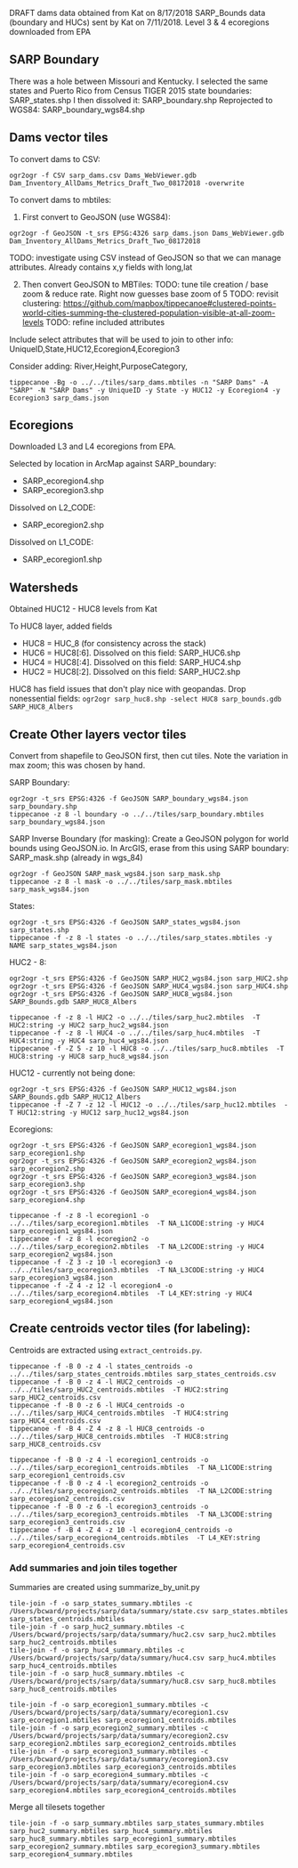 DRAFT dams data obtained from Kat on 8/17/2018
SARP_Bounds data (boundary and HUCs) sent by Kat on 7/11/2018.
Level 3 & 4 ecoregions downloaded from EPA

## SARP Boundary

There was a hole between Missouri and Kentucky. I selected the same states and Puerto Rico from Census TIGER 2015 state boundaries: SARP_states.shp
I then dissolved it: SARP_boundary.shp
Reprojected to WGS84: SARP_boundary_wgs84.shp

## Dams vector tiles

To convert dams to CSV:

```
ogr2ogr -f CSV sarp_dams.csv Dams_WebViewer.gdb Dam_Inventory_AllDams_Metrics_Draft_Two_08172018 -overwrite
```

To convert dams to mbtiles:

1. First convert to GeoJSON (use WGS84):

```
ogr2ogr -f GeoJSON -t_srs EPSG:4326 sarp_dams.json Dams_WebViewer.gdb Dam_Inventory_AllDams_Metrics_Draft_Two_08172018
```

TODO: investigate using CSV instead of GeoJSON so that we can manage attributes. Already contains x,y fields with long,lat

2. Then convert GeoJSON to MBTiles:
   TODO: tune tile creation / base zoom & reduce rate. Right now guesses base zoom of 5
   TODO: revisit clustering: https://github.com/mapbox/tippecanoe#clustered-points-world-cities-summing-the-clustered-population-visible-at-all-zoom-levels
   TODO: refine included attributes

Include select attributes that will be used to join to other info:
UniqueID,State,HUC12,Ecoregion4,Ecoregion3

Consider adding:
River,Height,PurposeCategory,<other domain fields>

```
tippecanoe -Bg -o ../../tiles/sarp_dams.mbtiles -n "SARP Dams" -A "SARP" -N "SARP Dams" -y UniqueID -y State -y HUC12 -y Ecoregion4 -y Ecoregion3 sarp_dams.json
```

## Ecoregions

Downloaded L3 and L4 ecoregions from EPA.

Selected by location in ArcMap against SARP_boundary:

-   SARP_ecoregion4.shp
-   SARP_ecoregion3.shp

Dissolved on L2_CODE:

-   SARP_ecoregion2.shp

Dissolved on L1_CODE:

-   SARP_ecoregion1.shp

## Watersheds

Obtained HUC12 - HUC8 levels from Kat

To HUC8 layer, added fields

-   HUC8 = HUC_8 (for consistency across the stack)
-   HUC6 = HUC8[:6]. Dissolved on this field: SARP_HUC6.shp
-   HUC4 = HUC8[:4]. Dissolved on this field: SARP_HUC4.shp
-   HUC2 = HUC8[:2]. Dissolved on this field: SARP_HUC2.shp

HUC8 has field issues that don't play nice with geopandas.  Drop nonessential fields:
`ogr2ogr sarp_huc8.shp -select HUC8 sarp_bounds.gdb SARP_HUC8_Albers`

## Create Other layers vector tiles

Convert from shapefile to GeoJSON first, then cut tiles. Note the variation in max zoom; this was chosen by hand.

SARP Boundary:

```
ogr2ogr -t_srs EPSG:4326 -f GeoJSON SARP_boundary_wgs84.json sarp_boundary.shp
tippecanoe -z 8 -l boundary -o ../../tiles/sarp_boundary.mbtiles sarp_boundary_wgs84.json
```

SARP Inverse Boundary (for masking):
Create a GeoJSON polygon for world bounds using GeoJSON.io. In ArcGIS, erase from this
using SARP boundary: SARP_mask.shp (already in wgs_84)

```
ogr2ogr -f GeoJSON SARP_mask_wgs84.json sarp_mask.shp
tippecanoe -z 8 -l mask -o ../../tiles/sarp_mask.mbtiles sarp_mask_wgs84.json
```

States:

```
ogr2ogr -t_srs EPSG:4326 -f GeoJSON SARP_states_wgs84.json sarp_states.shp
tippecanoe -f -z 8 -l states -o ../../tiles/sarp_states.mbtiles -y NAME sarp_states_wgs84.json
```

HUC2 - 8:

```
ogr2ogr -t_srs EPSG:4326 -f GeoJSON SARP_HUC2_wgs84.json sarp_HUC2.shp
ogr2ogr -t_srs EPSG:4326 -f GeoJSON SARP_HUC4_wgs84.json sarp_HUC4.shp
ogr2ogr -t_srs EPSG:4326 -f GeoJSON SARP_HUC8_wgs84.json SARP_Bounds.gdb SARP_HUC8_Albers

tippecanoe -f -z 8 -l HUC2 -o ../../tiles/sarp_huc2.mbtiles  -T HUC2:string -y HUC2 sarp_huc2_wgs84.json
tippecanoe -f -z 8 -l HUC4 -o ../../tiles/sarp_huc4.mbtiles  -T HUC4:string -y HUC4 sarp_huc4_wgs84.json
tippecanoe -f -Z 5 -z 10 -l HUC8 -o ../../tiles/sarp_huc8.mbtiles  -T HUC8:string -y HUC8 sarp_huc8_wgs84.json
```

HUC12 - currently not being done:

```
ogr2ogr -t_srs EPSG:4326 -f GeoJSON SARP_HUC12_wgs84.json SARP_Bounds.gdb SARP_HUC12_Albers
tippecanoe -f -Z 7 -z 12 -l HUC12 -o ../../tiles/sarp_huc12.mbtiles  -T HUC12:string -y HUC12 sarp_huc12_wgs84.json
```

Ecoregions:
```
ogr2ogr -t_srs EPSG:4326 -f GeoJSON SARP_ecoregion1_wgs84.json sarp_ecoregion1.shp
ogr2ogr -t_srs EPSG:4326 -f GeoJSON SARP_ecoregion2_wgs84.json sarp_ecoregion2.shp
ogr2ogr -t_srs EPSG:4326 -f GeoJSON SARP_ecoregion3_wgs84.json sarp_ecoregion3.shp
ogr2ogr -t_srs EPSG:4326 -f GeoJSON SARP_ecoregion4_wgs84.json sarp_ecoregion4.shp

tippecanoe -f -z 8 -l ecoregion1 -o ../../tiles/sarp_ecoregion1.mbtiles  -T NA_L1CODE:string -y HUC4 sarp_ecoregion1_wgs84.json
tippecanoe -f -z 8 -l ecoregion2 -o ../../tiles/sarp_ecoregion2.mbtiles  -T NA_L2CODE:string -y HUC4 sarp_ecoregion2_wgs84.json
tippecanoe -f -Z 3 -z 10 -l ecoregion3 -o ../../tiles/sarp_ecoregion3.mbtiles  -T NA_L3CODE:string -y HUC4 sarp_ecoregion3_wgs84.json
tippecanoe -f -Z 4 -z 12 -l ecoregion4 -o ../../tiles/sarp_ecoregion4.mbtiles  -T L4_KEY:string -y HUC4 sarp_ecoregion4_wgs84.json
```



## Create centroids vector tiles (for labeling):

Centroids are extracted using `extract_centroids.py`.

```
tippecanoe -f -B 0 -z 4 -l states_centroids -o ../../tiles/sarp_states_centroids.mbtiles sarp_states_centroids.csv
tippecanoe -f -B 0 -z 4 -l HUC2_centroids -o ../../tiles/sarp_HUC2_centroids.mbtiles  -T HUC2:string sarp_HUC2_centroids.csv
tippecanoe -f -B 0 -z 6 -l HUC4_centroids -o ../../tiles/sarp_HUC4_centroids.mbtiles  -T HUC4:string sarp_HUC4_centroids.csv
tippecanoe -f -B 4 -Z 4 -z 8 -l HUC8_centroids -o ../../tiles/sarp_HUC8_centroids.mbtiles  -T HUC8:string sarp_HUC8_centroids.csv

tippecanoe -f -B 0 -z 4 -l ecoregion1_centroids -o ../../tiles/sarp_ecoregion1_centroids.mbtiles  -T NA_L1CODE:string sarp_ecoregion1_centroids.csv
tippecanoe -f -B 0 -z 4 -l ecoregion2_centroids -o ../../tiles/sarp_ecoregion2_centroids.mbtiles  -T NA_L2CODE:string sarp_ecoregion2_centroids.csv
tippecanoe -f -B 0 -z 6 -l ecoregion3_centroids -o ../../tiles/sarp_ecoregion3_centroids.mbtiles  -T NA_L3CODE:string sarp_ecoregion3_centroids.csv
tippecanoe -f -B 4 -Z 4 -z 10 -l ecoregion4_centroids -o ../../tiles/sarp_ecoregion4_centroids.mbtiles  -T L4_KEY:string sarp_ecoregion4_centroids.csv
```

### Add summaries and join tiles together

Summaries are created using summarize_by_unit.py

```
tile-join -f -o sarp_states_summary.mbtiles -c /Users/bcward/projects/sarp/data/summary/state.csv sarp_states.mbtiles sarp_states_centroids.mbtiles
tile-join -f -o sarp_huc2_summary.mbtiles -c /Users/bcward/projects/sarp/data/summary/huc2.csv sarp_huc2.mbtiles sarp_huc2_centroids.mbtiles
tile-join -f -o sarp_huc4_summary.mbtiles -c /Users/bcward/projects/sarp/data/summary/huc4.csv sarp_huc4.mbtiles sarp_huc4_centroids.mbtiles
tile-join -f -o sarp_huc8_summary.mbtiles -c /Users/bcward/projects/sarp/data/summary/huc8.csv sarp_huc8.mbtiles sarp_huc8_centroids.mbtiles

tile-join -f -o sarp_ecoregion1_summary.mbtiles -c /Users/bcward/projects/sarp/data/summary/ecoregion1.csv sarp_ecoregion1.mbtiles sarp_ecoregion1_centroids.mbtiles
tile-join -f -o sarp_ecoregion2_summary.mbtiles -c /Users/bcward/projects/sarp/data/summary/ecoregion2.csv sarp_ecoregion2.mbtiles sarp_ecoregion2_centroids.mbtiles
tile-join -f -o sarp_ecoregion3_summary.mbtiles -c /Users/bcward/projects/sarp/data/summary/ecoregion3.csv sarp_ecoregion3.mbtiles sarp_ecoregion3_centroids.mbtiles
tile-join -f -o sarp_ecoregion4_summary.mbtiles -c /Users/bcward/projects/sarp/data/summary/ecoregion4.csv sarp_ecoregion4.mbtiles sarp_ecoregion4_centroids.mbtiles
```

Merge all tilesets together
```
tile-join -f -o sarp_summary.mbtiles sarp_states_summary.mbtiles sarp_huc2_summary.mbtiles sarp_huc4_summary.mbtiles sarp_huc8_summary.mbtiles sarp_ecoregion1_summary.mbtiles sarp_ecoregion2_summary.mbtiles sarp_ecoregion3_summary.mbtiles sarp_ecoregion4_summary.mbtiles
```
